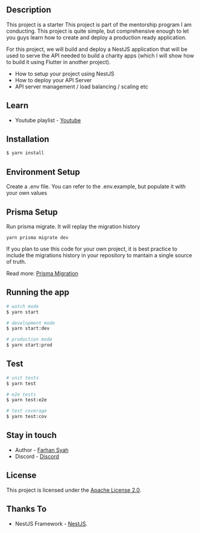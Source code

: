 ## Description

This project is a starter 
This project is part of the mentorship program I am conducting. This project is quite simple, but comprehensive enough to let you guys learn how to create and deploy a production ready application.

For this project, we will build and deploy a NestJS application that will be used to serve the API needed to build a charity apps (which I will show how to build it using Flutter in another project).

- How to setup your project using NestJS
- How to deploy your API Server
- API server management / load balancing / scaling etc

## Learn

- Youtube playlist - [Youtube](https://www.youtube.com/playlist?list=PLaFDiDlPtmkULIzkyiLD0t71Uz6AtCazi)
  
## Installation

```bash
$ yarn install
```

## Environment Setup

Create a .env file. You can refer to the .env.example, but populate it with your own values

## Prisma Setup

Run prisma migrate. It will replay the migration history
```
yarn prisma migrate dev
```

If you plan to use this code for your own project, it is best practice to include the migrations history in your repository to mantain a single source of truth. 

Read more: [Prisma Migration](https://www.prisma.io/docs/concepts/components/prisma-migrate)
## Running the app

```bash
# watch mode
$ yarn start

# development mode
$ yarn start:dev

# production mode
$ yarn start:prod
```

## Test

```bash
# unit tests
$ yarn test

# e2e tests
$ yarn test:e2e

# test coverage
$ yarn test:cov
```

## Stay in touch

- Author - [Farhan Syah](https://github.com/farhan-syah)
- Discord - [Discord](https://discord.gg/r7TaetxQNW)

## License

This project is licensed under the [Apache License 2.0](LICENSE).


## Thanks To

- NestJS Framework - [NestJS](https://github.com/nestjs/nest).
